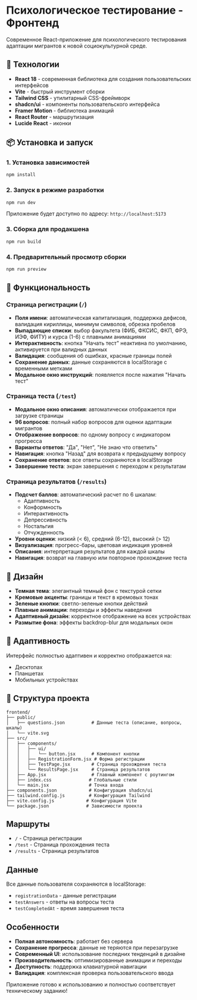 # Психологическое тестирование - Фронтенд

Современное React-приложение для психологического тестирования адаптации мигрантов к новой социокультурной среде.

## 🚀 Технологии

- **React 18** - современная библиотека для создания пользовательских интерфейсов
- **Vite** - быстрый инструмент сборки
- **Tailwind CSS** - утилитарный CSS-фреймворк
- **shadcn/ui** - компоненты пользовательского интерфейса
- **Framer Motion** - библиотека анимаций
- **React Router** - маршрутизация
- **Lucide React** - иконки

## 📦 Установка и запуск

### 1. Установка зависимостей
```bash
npm install
```

### 2. Запуск в режиме разработки
```bash
npm run dev
```

Приложение будет доступно по адресу: `http://localhost:5173`

### 3. Сборка для продакшена
```bash
npm run build
```

### 4. Предварительный просмотр сборки
```bash
npm run preview
```

## 🎯 Функциональность

### Страница регистрации (`/`)
- **Поля имени**: автоматическая капитализация, поддержка дефисов, валидация кириллицы, минимум символов, обрезка пробелов
- **Выпадающие списки**: выбор факультета (ФИБ, ФКСИС, ФКП, ФРЭ, ИЭФ, ФИТУ) и курса (1-6) с плавными анимациями
- **Интерактивность**: кнопка "Начать тест" неактивна по умолчанию, активируется при валидных данных
- **Валидация**: сообщения об ошибках, красные границы полей
- **Сохранение данных**: данные сохраняются в localStorage с временными метками
- **Модальное окно инструкций**: появляется после нажатия "Начать тест"

### Страница теста (`/test`)
- **Модальное окно описания**: автоматически отображается при загрузке страницы
- **96 вопросов**: полный набор вопросов для оценки адаптации мигрантов
- **Отображение вопросов**: по одному вопросу с индикатором прогресса
- **Варианты ответов**: "Да", "Нет", "Не знаю что ответить"
- **Навигация**: кнопка "Назад" для возврата к предыдущему вопросу
- **Сохранение ответов**: все ответы сохраняются в localStorage
- **Завершение теста**: экран завершения с переходом к результатам

### Страница результатов (`/results`)
- **Подсчет баллов**: автоматический расчет по 6 шкалам:
  - Адаптивность
  - Конформность  
  - Интерактивность
  - Депрессивность
  - Ностальгия
  - Отчужденность
- **Уровни оценки**: низкий (< 6), средний (6-12), высокий (> 12)
- **Визуализация**: прогресс-бары, цветовая индикация уровней
- **Описания**: интерпретация результатов для каждой шкалы
- **Навигация**: возврат на главную или повторное прохождение теста

## 🎨 Дизайн

- **Темная тема**: элегантный темный фон с текстурой сетки
- **Кремовые акценты**: границы и текст в кремовых тонах
- **Зеленые кнопки**: светло-зеленые кнопки действий
- **Плавные анимации**: переходы и эффекты наведения
- **Адаптивный дизайн**: корректное отображение на всех устройствах
- **Размытие фона**: эффекты backdrop-blur для модальных окон

## 📱 Адаптивность

Интерфейс полностью адаптивен и корректно отображается на:
- Десктопах
- Планшетах  
- Мобильных устройствах

## 🔧 Структура проекта

```
frontend/
├── public/
│   ├── questions.json          # Данные теста (описание, вопросы, шкалы)
│   └── vite.svg
├── src/
│   ├── components/
│   │   ├── ui/
│   │   │   └── button.jsx      # Компонент кнопки
│   │   ├── RegistrationForm.jsx # Форма регистрации
│   │   ├── TestPage.jsx        # Страница прохождения теста
│   │   └── ResultsPage.jsx     # Страница результатов
│   ├── App.jsx                 # Главный компонент с роутингом
│   ├── index.css              # Глобальные стили
│   └── main.jsx               # Точка входа
├── components.json            # Конфигурация shadcn/ui
├── tailwind.config.js         # Конфигурация Tailwind
├── vite.config.js            # Конфигурация Vite
└── package.json              # Зависимости проекта
```

## Маршруты

- `/` - Страница регистрации
- `/test` - Страница прохождения теста  
- `/results` - Страница результатов

## Данные

Все данные пользователя сохраняются в localStorage:
- `registrationData` - данные регистрации
- `testAnswers` - ответы на вопросы теста
- `testCompletedAt` - время завершения теста

## Особенности

- **Полная автономность**: работает без сервера
- **Сохранение прогресса**: данные не теряются при перезагрузке
- **Современный UI**: использование последних тенденций в дизайне
- **Производительность**: оптимизированные анимации и переходы
- **Доступность**: поддержка клавиатурной навигации
- **Валидация**: комплексная проверка пользовательского ввода

Приложение готово к использованию и полностью соответствует техническому заданию! 